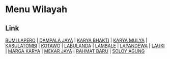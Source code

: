 # Menu Wilayah

## Link

[BUMI LAPERO](https://github.com/gigit-pemilu/pemilu-2024-74-sulawesi-tenggara/tree/main/pileg-dpr/hitung-suara/sub/74-sulawesi-tenggara/sub/10-buton-utara/sub/04-kulisusu-barat/sub/2008-bumi-lapero)
 | 
[DAMPALA JAYA](https://github.com/gigit-pemilu/pemilu-2024-74-sulawesi-tenggara/tree/main/pileg-dpr/hitung-suara/sub/74-sulawesi-tenggara/sub/10-buton-utara/sub/04-kulisusu-barat/sub/2005-dampala-jaya)
 | 
[KARYA BHAKTI](https://github.com/gigit-pemilu/pemilu-2024-74-sulawesi-tenggara/tree/main/pileg-dpr/hitung-suara/sub/74-sulawesi-tenggara/sub/10-buton-utara/sub/04-kulisusu-barat/sub/2002-karya-bhakti)
 | 
[KARYA MULYA](https://github.com/gigit-pemilu/pemilu-2024-74-sulawesi-tenggara/tree/main/pileg-dpr/hitung-suara/sub/74-sulawesi-tenggara/sub/10-buton-utara/sub/04-kulisusu-barat/sub/2009-karya-mulya)
 | 
[KASULATOMBI](https://github.com/gigit-pemilu/pemilu-2024-74-sulawesi-tenggara/tree/main/pileg-dpr/hitung-suara/sub/74-sulawesi-tenggara/sub/10-buton-utara/sub/04-kulisusu-barat/sub/2004-kasulatombi)
 | 
[KOTAWO](https://github.com/gigit-pemilu/pemilu-2024-74-sulawesi-tenggara/tree/main/pileg-dpr/hitung-suara/sub/74-sulawesi-tenggara/sub/10-buton-utara/sub/04-kulisusu-barat/sub/2001-kotawo)
 | 
[LABULANDA](https://github.com/gigit-pemilu/pemilu-2024-74-sulawesi-tenggara/tree/main/pileg-dpr/hitung-suara/sub/74-sulawesi-tenggara/sub/10-buton-utara/sub/04-kulisusu-barat/sub/2014-labulanda)
 | 
[LAMBALE](https://github.com/gigit-pemilu/pemilu-2024-74-sulawesi-tenggara/tree/main/pileg-dpr/hitung-suara/sub/74-sulawesi-tenggara/sub/10-buton-utara/sub/04-kulisusu-barat/sub/2010-lambale)
 | 
[LAPANDEWA](https://github.com/gigit-pemilu/pemilu-2024-74-sulawesi-tenggara/tree/main/pileg-dpr/hitung-suara/sub/74-sulawesi-tenggara/sub/10-buton-utara/sub/04-kulisusu-barat/sub/2011-lapandewa)
 | 
[LAUKI](https://github.com/gigit-pemilu/pemilu-2024-74-sulawesi-tenggara/tree/main/pileg-dpr/hitung-suara/sub/74-sulawesi-tenggara/sub/10-buton-utara/sub/04-kulisusu-barat/sub/2012-lauki)
 | 
[MARGA KARYA](https://github.com/gigit-pemilu/pemilu-2024-74-sulawesi-tenggara/tree/main/pileg-dpr/hitung-suara/sub/74-sulawesi-tenggara/sub/10-buton-utara/sub/04-kulisusu-barat/sub/2003-marga-karya)
 | 
[MEKAR JAYA](https://github.com/gigit-pemilu/pemilu-2024-74-sulawesi-tenggara/tree/main/pileg-dpr/hitung-suara/sub/74-sulawesi-tenggara/sub/10-buton-utara/sub/04-kulisusu-barat/sub/2013-mekar-jaya)
 | 
[RAHMAT BARU](https://github.com/gigit-pemilu/pemilu-2024-74-sulawesi-tenggara/tree/main/pileg-dpr/hitung-suara/sub/74-sulawesi-tenggara/sub/10-buton-utara/sub/04-kulisusu-barat/sub/2006-rahmat-baru)
 | 
[SOLOY AGUNG](https://github.com/gigit-pemilu/pemilu-2024-74-sulawesi-tenggara/tree/main/pileg-dpr/hitung-suara/sub/74-sulawesi-tenggara/sub/10-buton-utara/sub/04-kulisusu-barat/sub/2007-soloy-agung)

